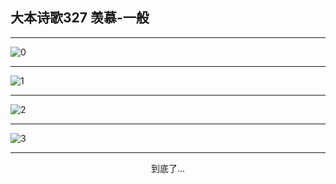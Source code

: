 
## 大本诗歌327 羡慕-一般
        
<div id="aplayer0"></div>

---

<img alt="0" data-original="https://cdn.jsdelivr.net/gh/k34869/shi/data/d0327/0">

---

<img alt="1" data-original="https://cdn.jsdelivr.net/gh/k34869/shi/data/d0327/1">

---

<img alt="2" data-original="https://cdn.jsdelivr.net/gh/k34869/shi/data/d0327/2">

---

<img alt="3" data-original="https://cdn.jsdelivr.net/gh/k34869/shi/data/d0327/3">

---

<p style="text-align: center">到底了...</p>

<script src="/js/dist-view.js"></script>

<script>
MAIN.id = 'd0327';
        
const ap0 = new APlayer({
    container: document.getElementById('aplayer0'),
    volume: 1,
    loop: 'none',
    preload: 'none',
    audio: [{
        name: '大本诗歌327.mp3',
        artist: '大本诗歌',
        url: 'https://res.wx.qq.com/voice/getvoice?mediaid=MzI0NTk3MDM5M18yMjQ3NDkxNTAy',
        cover: '/favicon'
    }]
});
</script>
